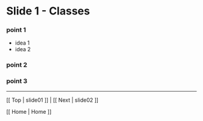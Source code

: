 # Slide 1 - Classes

### point 1
 * idea 1
 * idea 2

### point 2
### point 3

***
[[ Top | slide01 ]] | [[ Next | slide02 ]]

[[ Home | Home ]]